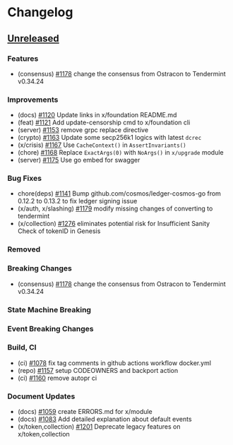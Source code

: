 <!--
Guiding Principles:

Changelogs are for humans, not machines.
There should be an entry for every single version.
The same types of changes should be grouped.
Versions and sections should be linkable.
The latest version comes first.
The release date of each version is displayed.
Mention whether you follow Semantic Versioning.

Usage:

Change log entries are to be added to the Unreleased section under the
appropriate stanza (see below). Each entry should ideally include a tag and
the Github issue reference in the following format:

* (<tag>) \#<issue-number> message

The issue numbers will later be link-ified during the release process so you do
not have to worry about including a link manually, but you can if you wish.

Types of changes (Stanzas):

"Features" for new features.
"Improvements" for changes in existing functionality.
"Deprecated" for soon-to-be removed features.
"Bug Fixes" for any bug fixes.
"Client Breaking" for breaking Protobuf, gRPC and REST routes used by end-users.
"CLI Breaking" for breaking CLI commands.
"Event Breaking" for breaking events.
"API Breaking" for breaking exported APIs used by developers building on SDK.
"State Machine Breaking" for any changes that result in a different AppState given same genesisState and txList.
Ref: https://keepachangelog.com/en/1.0.0/
-->

# Changelog

## [Unreleased](https://github.com/Finschia/finschia-sdk/compare/v0.48.0...HEAD)

### Features
* (consensus) [\#1178](https://github.com/Finschia/finschia-sdk/pull/1178) change the consensus from Ostracon to Tendermint v0.34.24

### Improvements
* (docs) [\#1120](https://github.com/Finschia/finschia-sdk/pull/1120) Update links in x/foundation README.md
* (feat) [\#1121](https://github.com/Finschia/finschia-sdk/pull/1121) Add update-censorship cmd to x/foundation cli
* (server) [#1153](https://github.com/Finschia/finschia-sdk/pull/1153) remove grpc replace directive
* (crypto) [\#1163](https://github.com/Finschia/finschia-sdk/pull/1163) Update some secp256k1 logics with latest `dcrec`
* (x/crisis) [#1167](https://github.com/Finschia/finschia-sdk/pull/1167) Use `CacheContext()` in `AssertInvariants()`
* (chore) [\#1168](https://github.com/Finschia/finschia-sdk/pull/1168) Replace `ExactArgs(0)` with `NoArgs()` in `x/upgrade` module
* (server) [\#1175](https://github.com/Finschia/finschia-sdk/pull/1175) Use go embed for swagger

### Bug Fixes
* chore(deps) [\#1141](https://github.com/Finschia/finschia-sdk/pull/1141) Bump github.com/cosmos/ledger-cosmos-go from 0.12.2 to 0.13.2 to fix ledger signing issue
* (x/auth, x/slashing) [\#1179](https://github.com/Finschia/finschia-sdk/pull/1179) modify missing changes of converting to tendermint
* (x/collection) [\#1276](https://github.com/Finschia/finschia-sdk/pull/1276) eliminates potential risk for Insufficient Sanity Check of tokenID in Genesis 

### Removed

### Breaking Changes
* (consensus) [\#1178](https://github.com/Finschia/finschia-sdk/pull/1178) change the consensus from Ostracon to Tendermint v0.34.24 

### State Machine Breaking

### Event Breaking Changes

### Build, CI
* (ci) [\#1078](https://github.com/Finschia/finschia-sdk/pull/1078) fix tag comments in github actions workflow docker.yml
* (repo) [\#1157](https://github.com/Finschia/finschia-sdk/pull/1157) setup CODEOWNERS and backport action
* (ci) [\#1160](https://github.com/Finschia/finschia-sdk/pull/1160) remove autopr ci

### Document Updates
* (docs) [\#1059](https://github.com/Finschia/finschia-sdk/pull/1059) create ERRORS.md for x/module
* (docs) [\#1083](https://github.com/Finschia/finschia-sdk/pull/1083) Add detailed explanation about default events
* (x/token,collection) [#1201](https://github.com/Finschia/finschia-sdk/pull/1201) Deprecate legacy features on x/token,collection
